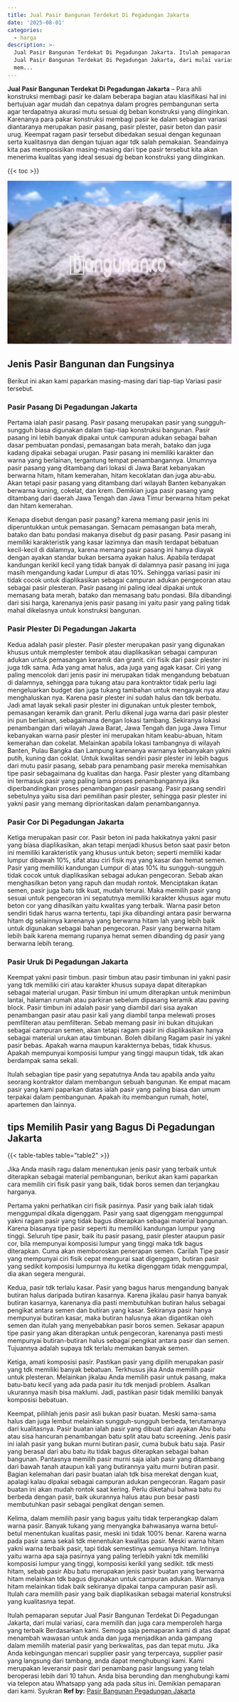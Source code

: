 ```yaml
---
title: Jual Pasir Bangunan Terdekat Di Pegadungan Jakarta
date: '2025-08-01'
categories:
  - harga
description: >-
  Jual Pasir Bangunan Terdekat Di Pegadungan Jakarta. Itulah pemaparan seputar
  Jual Pasir Bangunan Terdekat Di Pegadungan Jakarta, dari mulai variasi, cara
  mem...
---
```


**Jual Pasir Bangunan Terdekat Di Pegadungan Jakarta** – Para ahli konstruksi membagi pasir ke dalam beberapa bagian atau klasifikasi hal ini bertujuan agar mudah dan cepatnya dalam progres pembangunan serta agar terdapatnya akurasi mutu sesuai dg beban konstruksi yang diinginkan. Karenanya para pakar konstruksi membagi pasir ke dalam sebagian variasi diantaranya merupakan pasir pasang, pasir plester, pasir beton dan pasir urug. Keempat ragam pasir tersebut dibedakan sesuai dengan kegunaan serta kualitasnya dan dengan tujuan agar tdk salah pemakaian. Seandainya kita pas memposisikan masing-masing dari tipe pasir tersebut kita akan menerima kualitas yang ideal sesuai dg beban konstruksi yang diinginkan.

{{< toc >}}

![Jual Pasir Bangunan Terdekat Di Pegadungan Jakarta](/images/jual-pasir-bangunan-13.png)

## Jenis Pasir Bangunan dan Fungsinya

Berikut ini akan kami paparkan masing-masing dari tiap-tiap Variasi pasir tersebut.

### Pasir Pasang Di Pegadungan Jakarta

Pertama ialah pasir pasang. Pasir pasang merupakan pasir yang sungguh-sungguh biasa digunakan dalam tiap-tiap konstruksi bangunan. Pasir pasang ini lebih banyak dipakai untuk campuran adukan sebagai bahan dasar pembuatan pondasi, pemasangan bata merah, batako dan juga kadang dipakai sebagai urugan. Pasir pasang ini memiliki karakter dan warna yang berlainan, tergantung tempat penambangannya. Umumnya pasir pasang yang ditambang dari lokasi di Jawa Barat kebanyakan berwarna hitam, hitam kemerahan, hitam kecoklatan dan juga abu-abu. Akan tetapi pasir pasang yang ditambang dari wilayah Banten kebanyakan berwarna kuning, cokelat, dan krem. Demikian juga pasir pasang yang ditambang dari daerah Jawa Tengah dan Jawa Timur berwarna hitam pekat dan hitam kemerahan.

Kenapa disebut dengan pasir pasang? karena memang pasir jenis ini diperuntukkan untuk pemasangan. Semacam pemasangan bata merah, batako dan batu pondasi makanya disebut dg pasir pasang. Pasir pasang ini memiliki karakteristik yang kasar lazimnya dan masih terdapat bebatuan kecil-kecil di dalamnya, karena memang pasir pasang ini hanya diayak dengan ayakan standar bukan bersama ayakan halus. Apabila terdapat kandungan kerikil kecil yang tidak banyak di dalamnya pasir pasang ini juga masih mengandung kadar Lumpur di atas 10%. Sehingga variasi pasir ini tidak cocok untuk diaplikasikan sebagai campuran adukan pengecoran atau sebagai pasir plesteran. Pasir pasang ini paling ideal dipakai untuk memasang bata merah, batako dan memasang batu pondasi. Bila dibandingi dari sisi harga, karenanya jenis pasir pasang ini yaitu pasir yang paling tidak mahal dikelasnya untuk konstruksi bangunan.

### Pasir Plester Di Pegadungan Jakarta

Kedua adalah pasir plester. Pasir plester merupakan pasir yang digunakan khusus untuk memplester tembok atau diaplikasikan sebagai campuran adukan untuk pemasangan keramik dan granit. ciri fisik dari pasir plester ini juga tdk sama. Ada yang amat halus, ada juga yang agak kasar. Ciri yang paling mencolok dari jenis pasir ini merupakan tidak mengandung bebatuan di dalamnya, sehingga para tukang atau para kontraktor tidak perlu lagi mengeluarkan budget dan juga tukang tambahan untuk mengayak nya atau menghaluskan nya. Karena pasir plester ini sudah halus dan tdk berbatu. Jadi amat layak sekali pasir plester ini digunakan untuk plester tembok, pemasangan keramik dan granit. Perlu dikenal juga warna dari pasir plester ini pun berlainan, sebagaimana dengan lokasi tambang. Sekiranya lokasi penambangan dari wilayah Jawa Barat, Jawa Tengah dan juga Jawa Timur kebanyakan warna pasir plester ini merupakan hitam keabu-abuan, hitam kemerahan dan cokelat. Melainkan apabila lokasi tambangnya di wilayah Banten, Pulau Bangka dan Lampung karenanya warnanya kebanyakan yakni putih, kuning dan coklat. Untuk kwalitas sendiri pasir plester ini lebih bagus dari mutu pasir pasang, sebab para penambang pasir mereka memisahkan tipe pasir sebagaimana dg kualitas dan harga. Pasir plester yang ditambang ini termasuk pasir yang paling lama proses penambangannya jika diperbandingkan proses penambangan pasir pasang. Pasir pasang sendiri sebetulnya yaitu sisa dari pemilihan pasir plester, sehingga pasir plester ini yakni pasir yang memang diprioritaskan dalam penambangannya.

### Pasir Cor Di Pegadungan Jakarta

Ketiga merupakan pasir cor. Pasir beton ini pada hakikatnya yakni pasir yang biasa diaplikasikan, akan tetapi menjadi khusus beton saat pasir beton ini memiliki karakteristik yang khusus untuk beton; seperti memiliki kadar lumpur dibawah 10%, sifat atau ciri fisik nya yang kasar dan hemat semen. Pasir yang memiliki kandungan Lumpur di atas 10% itu sungguh-sungguh tidak cocok untuk diaplikasikan sebagai adukan pengecoran. Sebab akan menghasilkan beton yang rapuh dan mudah rontok. Menciptakan ikatan semen, pasir juga batu tdk kuat, mudah terurai. Maka memilih pasir yang sesuai untuk pengecoran ini sepatutnya memiliki karakter khusus agar mutu beton cor yang dihasilkan yaitu kwalitas yang terbaik. Warna pasir beton sendiri tidak harus warna tertentu, tapi jika dibandingi antara pasir berwarna hitam dg selainnya karenanya yang berwarna hitam lah yang lebih baik untuk digunakan sebagai bahan pengecoran. Pasir yang berwarna hitam lebih baik karena memang rupanya hemat semen dibanding dg pasir yang berwarna lebih terang.

### Pasir Uruk Di Pegadungan Jakarta

Keempat yakni pasir timbun. pasir timbun atau pasir timbunan ini yakni pasir yang tdk memiliki ciri atau karakter khusus supaya dapat diterapkan sebagai material urugan. Pasir timbun ini umum diterapkan untuk menimbun lantai, halaman rumah atau parkiran sebelum dipasang keramik atau paving block. Pasir timbun ini adalah pasir yang diambil dari sisa ayakan penambangan pasir atau pasir kali yang diambil tanpa melewati proses pemfilteran atau pemfilteran. Sebab memang pasir ini bukan ditujukan sebagai campuran semen, akan tetapi ragam pasir ini diaplikasikan hanya sebagai material urukan atau timbunan. Boleh dibilang Ragam pasir ini yakni pasir bebas. Apakah warna maupun karakternya bebas, tidak khusus. Apakah mempunyai komposisi lumpur yang tinggi maupun tidak, tdk akan berdampak sama sekali.

Itulah sebagian tipe pasir yang sepatutnya Anda tau apabila anda yaitu seorang kontraktor dalam membangun sebuah bangunan. Ke empat macam pasir yang kami paparkan diatas ialah pasir yang paling biasa dan umum terpakai dalam pembangunan. Apakah itu membangun rumah, hotel, apartemen dan lainnya.

## tips Memilih Pasir yang Bagus Di Pegadungan Jakarta

{{< table-tables table="table2" >}}

Jika Anda masih ragu dalam menentukan jenis pasir yang terbaik untuk diterapkan sebagai material pembangunan, berikut akan kami paparkan cara memilih ciri fisik pasir yang baik, tidak boros semen dan terjangkau harganya.

Pertama yakni perhatikan ciri fisik pasirnya. Pasir yang baik ialah tidak menggumpal dikala digenggam. Pasir yang saat digenggam menggumpal yakni ragam pasir yang tidak bagus diterapkan sebagai material bangunan. Karena biasanya tipe pasir seperti itu memiliki kandungan lumpur yang tinggi. Seluruh tipe pasir, baik itu pasir pasang, pasir plester ataupun pasir cor, bila mempunyai komposisi lumpur yang tinggi maka tdk bagus diterapkan. Cuma akan memboroskan penerapan semen. Carilah Tipe pasir yang mempunyai ciri fisik cepat mengurai saat digenggam, butiran pasir yang sedikit komposisi lumpurnya itu ketika digenggam tidak menggumpal, dia akan segera mengurai.

Kedua, pasir tdk terlalu kasar. Pasir yang bagus harus mengandung banyak butiran halus daripada butiran kasarnya. Karena jikalau pasir hanya banyak butiran kasarnya, karenanya dia pasti membutuhkan butiran halus sebagai pengikat antara semen dan butiran yang kasar. Sekiranya pasir hanya mempunyai butiran kasar, maka butiran halusnya akan digantikan oleh semen dan itulah yang menyebabkan pasir boros semen. Sekasar apapun tipe pasir yang akan diterapkan untuk pengecoran, karenanya pasti mesti mempunyai butiran-butiran halus sebagai pengikat antara pasir dan semen. Tujuannya adalah supaya tdk terlalu memakan banyak semen.

Ketiga, amati komposisi pasir. Pastikan pasir yang dipilih merupakan pasir yang tdk memiliki banyak bebatuan. Terkhusus jika Anda memilih pasir untuk plesteran. Melainkan jikalau Anda memilih pasir untuk pasang, maka batu-batu kecil yang ada pada pasir itu tdk menjadi problem. Asalkan ukurannya masih bisa maklumi. Jadi, pastikan pasir tidak memiliki banyak komposisi bebatuan.

Keempat, pilihlah jenis pasir asli bukan pasir buatan. Meski sama-sama halus dan juga lembut melainkan sungguh-sungguh berbeda, terutamanya dari kualitasnya. Pasir buatan ialah pasir yang dibuat dari ayakan Abu batu atau sisa hancuran penambangan batu split atau batu screening. Jenis pasir ini ialah pasir yang bukan murni butiran pasir, cuma bubuk batu saja. Pasir yang berasal dari abu batu itu tidak bagus diterapkan sebagai bahan bangunan. Pantasnya memilih pasir murni saja ialah pasir yang ditambang dari bawah tanah ataupun kali yang butirannya yaitu murni butiran pasir. Bagian kelemahan dari pasir buatan ialah tdk bisa merekat dengan kuat, apalagi kalau dipakai sebagai campuran adukan pengecoran. Ragam pasir buatan ini akan mudah rontok saat kering. Perlu diketahui bahwa batu itu berbeda dengan pasir, baik ukurannya halus atau pun besar pasti membutuhkan pasir sebagai pengikat dengan semen.

Kelima, dalam memilih pasir yang bagus yaitu tidak terperangkap dalam warna pasir. Banyak tukang yang menyangka bahwasanya warna betul-betul menentukan kualitas pasir, meski ini tidak 100% benar. Karena warna pada pasir sama sekali tdk menentukan kwalitas pasir. Meski warna hitam yakni warna terbaik pasir, tapi tidak semestinya semuanya hitam. Intinya yaitu warna apa saja pasirnya yang paling terlebih yakni tdk memiliki komposisi lumpur yang tinggi, komposisi kerikil yang sedikit. tdk mesti hitam, sebab pasir Abu batu merupakan jenis pasir buatan yang berwarna hitam melainkan tdk bagus digunakan untuk campuran adukan. Warnanya hitam melainkan tidak baik sekiranya dipakai tanpa campuran pasir asli. Itulah cara memilih pasir yang baik diaplikasikan sebagai material konstruksi yang kualitasnya tepat.

Itulah pemaparan seputar Jual Pasir Bangunan Terdekat Di Pegadungan Jakarta, dari mulai variasi, cara memilih dan juga cara memperoleh harga yang terbaik Berdasarkan kami. Semoga saja pemaparan kami di atas dapat menambah wawasan untuk anda dan juga menjadikan anda gampang dalam memilih material pasir yang berkwalitas, pas dan tepat mutu. Jika Anda kebingungan mencari supplier pasir yang terpercaya, supplier pasir yang langsung dari tambang, anda dapat menghubungi kami. Kami merupakan leveransir pasir dari penambang pasir langsung yang telah beroperasi lebih dari 10 tahun. Anda bisa berunding dan menghubungi kami via telepon atau Whatsapp yang ada pada situs ini. Demikian pemaparan dari kami. Syukran
**Ref by:** [Pasir Bangunan Pegadungan Jakarta](https://id.wikipedia.org/wiki/Pasir)
